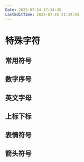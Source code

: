```yaml
---
Date: 2025-07-24 17:34:45
LastEditTime: 2025-07-25 21:34:54
---
```


# 特殊字符

<script lang="ts" setup>
import Symbols from '../components/Symbols'
const splitEmoji = s => [...new Intl.Segmenter(undefined, { granularity: 'grapheme' }).segment(s)].map(x => x.segment);

// 常用符号
const common = [
  '©®™℃℉°←↑→↓↔↕↖↗↘↙⇄⇅⇆⇇⇈⇉⇊⇦⇧⇨⇩'
].flatMap(splitEmoji)

// 数字序号
const serial_number = [
  '⓪①②③④⑤⑥⑦⑧⑨⑩⑪⑫⑬⑭⑮⑯⑰⑱⑲⑳',
  '⓵⓶⓷⓸⓹⓺⓻⓼⓽⓾',
  '⓿❶❷❸❹❺❻❼❽❾❿⓫⓬⓭⓮⓯⓰⓱⓲⓳⓴',
  '㊀㊁㊂㊃㊄㊅㊆㊇㊈㊉',
  '㈠㈡㈢㈣㈤㈥㈦㈧㈨㈩',
  '⑴⑵⑶⑷⑸⑹⑺⑻⑼⑽⑾⑿⒀⒁⒂⒃⒄⒅⒆⒇',
  '⒈⒉⒊⒋⒌⒍⒎⒏⒐⒑⒒⒓⒔⒕⒖⒗⒘⒙⒚⒛',
  '〇一二三四五六七八九十百千万亿零壹贰叁肆伍陆柒捌玖拾佰仟萬億',
  '0️⃣1️⃣2️⃣3️⃣4️⃣5️⃣6️⃣7️⃣8️⃣9️⃣🔟',
  'ⅠⅡⅢⅣⅤⅥⅦⅧⅨⅩⅪⅫⅰⅱⅲⅳⅴⅵⅶⅷⅸⅹ'
].flatMap(splitEmoji)

// 英文字母
const serial_chars = [
  '𝐚𝐛𝐜𝐝𝐞𝐟𝐠𝐡𝐢𝐣𝐤𝐥𝐦𝐧𝐨𝐩𝐪𝐫𝐬𝐭𝐮𝐯𝐰𝐱𝐲𝐳𝐀𝐁𝐂𝐃𝐄𝐅𝐆𝐇𝐈𝐉𝐊𝐋𝐌𝐍𝐎𝐏𝐐𝐑𝐒𝐓𝐔𝐕𝐖𝐗𝐘𝐙𝗮𝗯𝗰𝗱𝗲𝗳𝗴𝗵𝗶𝗷𝗸𝗹𝗺𝗻𝗼𝗽𝗾𝗿𝘀𝘁𝘂𝘃𝘄𝘅𝘆𝘇𝗔𝗕𝗖𝗗𝗘𝗙𝗚𝗛𝗜𝗝𝗞𝗟𝗠𝗡𝗢𝗣𝗤𝗥𝗦𝗧𝗨𝗩𝗪𝗫𝗬𝗭𝒜ℬ𝒞𝒟ℰℱ𝒢ℋℐ𝒥𝒦ℒℳ𝒩𝒪𝒫𝒬ℛ𝒮𝒯𝒰𝒱𝒲𝒳𝒴𝒵𝒶𝒷𝒸𝒹ℯ𝒻ℊ𝒽𝒾𝒿𝓀𝓁𝓂𝓃ℴ𝓅𝓆𝓇𝓈𝓉𝓊𝓋𝓌𝓍𝓎𝓏𝔄𝔅ℭ𝔇𝔈𝔉𝔊ℌℑ𝔍𝔎𝔏𝔐𝔑𝔒𝔓𝔔ℜ𝔖𝔗𝔘𝔙𝔚𝔛𝔜ℨ𝔞𝔟𝔠𝔡𝔢𝔣𝔤𝔥𝔦𝔧𝔨𝔩𝔪𝔫𝔬𝔭𝔮𝔯𝔰𝔱𝔲𝔳𝔴𝔵𝔶𝔷𝚊𝚋𝚌𝚍𝚎𝚏𝚐𝚑𝚒𝚓𝚔𝚕𝚖𝚗𝚘𝚙𝚚𝚛𝚜𝚝𝚞𝚟𝚠𝚡𝚢𝚣𝙰𝙱𝙲𝙳𝙴𝙵𝙶𝙷𝙸𝙹𝙺𝙻𝙼𝙽𝙾𝙿𝚀𝚁𝚂𝚃𝚄𝚅𝚆𝚇𝚈𝚉𝕒𝕓𝕔𝕕𝕖𝕗𝕘𝕙𝕚𝕛𝕜𝕝𝕞𝕟𝕠𝕡𝕢𝕣𝕤𝕥𝕦𝕧𝕨𝕩𝕪𝕫𝔸𝔹ℂ𝔻𝔼𝔽𝔾ℍ𝕀𝕁𝕂𝕃𝕄ℕ𝕆ℙℚℝ𝕊𝕋𝕌𝕍𝕎𝕏𝕐ℤⓐⓑⓒⓓⓔⓕⓖⓗⓘⓙⓚⓛⓜⓝⓞⓟⓠⓡⓢⓣⓤⓥⓦⓧⓨⓩⒶⒷⒸⒹⒺⒻⒼⒽⒾⒿⓀⓁⓂⓃⓄⓅⓆⓇⓈⓉⓊⓋⓌⓍⓎⓏ🄰🄱🄲🄳🄴🄵🄶🄷🄸🄹🄺🄻🄼🄽🄾🄿🅀🅁🅂🅃🅄🅅🅆🅇🅈🅉'
].flatMap(splitEmoji)

// 上标下标
const superscript_subscript = [
  'ⁿⁱ⁰¹²³⁴⁵⁶⁷⁸⁹⁺⁻⁼₊₋₌⁽⁾₍₎₀₁₂₃₄₅₆₇₈₉ₐₑₒₓₔ'
].flatMap(splitEmoji)

// 表情符号
const emoji = [
  '😀😁😂😃😄😅😆😇😈😉😊😋😌😍😎😏😐😑😒😓😔😕😖😗😘😙😚😛😜😝😞😟😠😡😢😣😤😥😦😧😨😩😪😫😬😭😮😯😰😱😲😳😴😵😶😷😸😹😺😻😼😽😾😿🙀🙁🙂🙃🙄🙅🙆🙇🙈🙉🙊🙋🙌🙍🙎🙏'
].flatMap(splitEmoji)

// 箭头符号
const arrow = [
  '←↑→↓↙↘↖↗↰↱↲↳↴↵↶↺↻↷➝⇄⇅⇆⇇⇈⇉⇊⇋⇌⇍⇎⇏⇐⇑⇒⇓⇔⇕⇖⇗⇘⇙⇚⇛↯↹↔↕⇦⇧⇨⇩➫➬➩➪➭➮➯➱⏎➜➡➥➦➧➨➷➸➻➼➽➸➹➳➤➟➲➢➣➞⇪➚➘➙➛➺⇞⇟⇠⇡⇢⇣⇤⇥↜↝♐➴➵➶↼↽↾↿⇀⇁⇂⇃↞↟↠↡↢↣↤↪↫↬↭↮↯↩⇜⇝↸↚↛↥↦↧↨'
].flatMap(splitEmoji)
</script>

## 常用符号

<Symbols :symbols="common" />

## 数字序号

<Symbols :symbols="serial_number" />

## 英文字母

<Symbols :symbols="serial_chars" />

## 上标下标

<Symbols :symbols="superscript_subscript" />

## 表情符号

<Symbols :symbols="emoji" />

## 箭头符号

<Symbols :symbols="arrow" />
